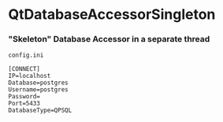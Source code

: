 # QtDatabaseAccessorSingleton
### "Skeleton" Database Accessor in a separate thread

```
config.ini

[CONNECT]
IP=localhost
Database=postgres
Username=postgres
Password=
Port=5433
DatabaseType=QPSQL
```
